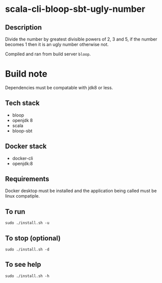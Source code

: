 # scala-cli-bloop-sbt-ugly-number

## Description
Divide the number by greatest divisible powers of
2, 3 and 5, if the number becomes 1 then it is an
ugly number otherwise not.

Compiled and ran from build server `bloop`.

# Build note
Dependencies must be compatable with jdk8 or less.

## Tech stack
- bloop
- openjdk 8
- scala
- bloop-sbt

## Docker stack
- docker-cli
- openjdk:8

## Requirements
Docker desktop must be installed and the application
being called must be linux compatiple.

## To run
`sudo ./install.sh -u`

## To stop (optional)
`sudo ./install.sh -d`

## To see help
`sudo ./install.sh -h`
